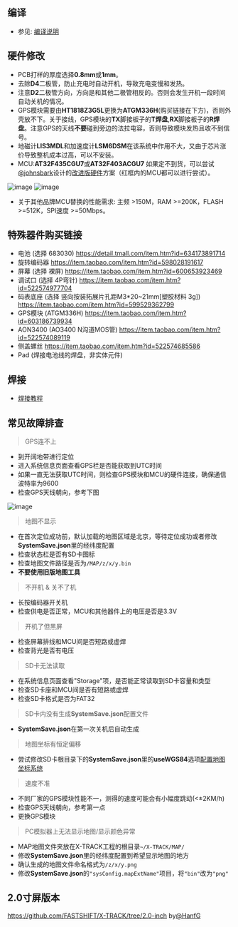 ## 编译
* 参见: [编译说明](https://github.com/FASTSHIFT/X-TRACK/blob/main/Software/README.md)

## 硬件修改
* PCB打样的厚度选择**0.8mm**或**1mm**。
* 去除**D4**二极管，防止充电时自动开机，导致充电变慢和发热。
* 注意**D2**二极管方向，方向是和其他二极管相反的。否则会发生开机一段时间自动关机的情况。
* GPS模块需要由**HT1818Z3G5L**更换为**ATGM336H**(购买链接在下方)，否则外壳放不下。关于接线，GPS模块的**TX**脚接板子的**T焊盘**,**RX**脚接板子的**R焊盘**。注意GPS的天线**不要**碰到旁边的法拉电容，否则导致模块发热且收不到信号。
* 地磁计**LIS3MDL**和加速度计**LSM6DSM**在该系统中作用不大，又由于芯片涨价导致整机成本过高，可以不安装。
* MCU:**AT32F435CGU7**或**AT32F403ACGU7**
如果定不到货，可以尝试[@johnsbark](https://github.com/johnsbark)设计的[改进版硬件](https://github.com/FASTSHIFT/X-TRACK/tree/main/Hardware/X-TRACK%20%E6%94%B9%E8%BF%9B%E7%89%88)方案（红框内的MCU都可以进行尝试）。

![image](https://github.com/FASTSHIFT/X-TRACK/blob/main/Images/MCU%E9%80%89%E5%9E%8B/AT32F435.png)
![image](https://github.com/FASTSHIFT/X-TRACK/blob/main/Images/MCU%E9%80%89%E5%9E%8B/AT32F403A.png)

* 关于其他品牌MCU替换的性能需求: 主频 >150M，RAM >=200K，FLASH >=512K，SPI速度 >=50Mbps。 

## 特殊器件购买链接
* 电池 (选择 683030) https://detail.tmall.com/item.htm?id=634173891714
* 旋转编码器 https://item.taobao.com/item.htm?id=598028191617
* 屏幕 (选择 裸屏) https://item.taobao.com/item.htm?id=600653923469
* 调试口 (选择 4P弯针) https://item.taobao.com/item.htm?id=522574977704
* 码表底座 (选择 竖向按装拓展片孔距M3*20~21mm[塑胶材料 3g]) https://item.taobao.com/item.htm?id=599529362799
* GPS模块 (ATGM336H) https://item.taobao.com/item.htm?id=603186739934
* AON3400 (AO3400 N沟道MOS管) https://item.taobao.com/item.htm?id=522574089119
* 侧盖螺丝 https://item.taobao.com/item.htm?id=522574685586
* Pad (焊接电池线的焊盘，非实体元件)

## 焊接
* [焊接教程](https://github.com/FASTSHIFT/X-TRACK/blob/main/Hardware/%E7%84%8A%E6%8E%A5%E8%B0%83%E8%AF%95%E6%8C%87%E5%8C%97.md)

## 常见故障排查
> GPS连不上
* 到开阔地带进行定位
* 进入系统信息页面查看GPS栏是否能获取到UTC时间
* 如果一直无法获取UTC时间，则检查GPS模块和MCU的硬件连接，确保通信波特率为9600
* 检查GPS天线朝向，参考下图

![image](https://github.com/FASTSHIFT/X-TRACK/blob/main/Images/%E5%86%85%E9%83%A8%E8%A3%85%E9%85%8D%E5%9B%BE%E5%8F%82%E8%80%83.jpg)

> 地图不显示
* 在首次定位成功前，默认加载的地图区域是北京，等待定位成功或者修改**SystemSave.json**里的经纬度配置
* 检查状态栏是否有SD卡图标
* 检查地图文件路径是否为`/MAP/z/x/y.bin`
* **不要使用旧版地图工具**

> 不开机 & 关不了机
* 长按编码器开关机
* 检查供电是否正常，MCU和其他器件上的电压是否是3.3V

> 开机了但黑屏
* 检查屏幕排线和MCU间是否短路或虚焊
* 检查背光是否有电压

> SD卡无法读取
* 在系统信息页面查看"Storage"项，是否能正常读取到SD卡容量和类型
* 检查SD卡座和MCU间是否有短路或虚焊
* 检查SD卡格式是否为FAT32

> SD卡内没有生成**SystemSave.json**配置文件
* **SystemSave.json**在第一次关机后自动生成

> 地图坐标有恒定偏移
* 尝试修改SD卡根目录下的**SystemSave.json**里的**useWGS84**选项[配置地图坐标系统](https://github.com/FASTSHIFT/X-TRACK/tree/main/Software#%E7%B3%BB%E7%BB%9F%E9%85%8D%E7%BD%AE%E6%96%87%E4%BB%B6)

> 速度不准
* 不同厂家的GPS模块性能不一，测得的速度可能会有小幅度跳动(<±2KM/h)
* 检查GPS天线朝向，参考第一点
* 更换GPS模块

> PC模拟器上无法显示地图/显示颜色异常
* MAP地图文件夹放在X-TRACK工程的根目录`~/X-TRACK/MAP/`
* 修改**SystemSave.json**里的经纬度配置到希望显示地图的地方
* 确认生成的地图文件命名格式为`/z/x/y.png`
* 修改**SystemSave.json**的`"sysConfig.mapExtName"`项目，将`"bin"`改为`"png"`

## 2.0寸屏版本
https://github.com/FASTSHIFT/X-TRACK/tree/2.0-inch by[@HanfG](https://github.com/HanfG)
